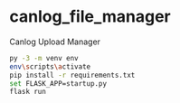 # canlog_file_manager
Canlog Upload Manager

```bash
py -3 -m venv env
env\scripts\activate	
pip install -r requirements.txt
set FLASK_APP=startup.py
flask run

